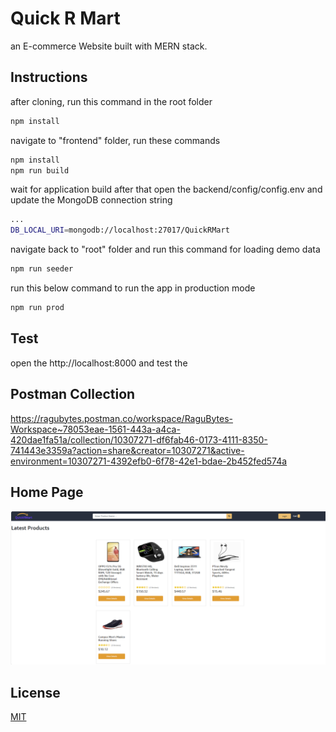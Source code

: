 # Quick R Mart

an E-commerce Website built with MERN stack.

## Instructions

after cloning, run this command in the root folder
```bash
npm install
```
navigate to "frontend" folder, run these commands 
```bash
npm install
npm run build
```
wait for application build
after that open the backend/config/config.env
and update the MongoDB connection string
```bash
...
DB_LOCAL_URI=mongodb://localhost:27017/QuickRMart
```

navigate back to "root" folder and run this command for loading demo data
```bash
npm run seeder
```

run this below command to run the app in production mode
```bash
npm run prod
```


## Test
open the http://localhost:8000 and test the 

## Postman Collection
https://ragubytes.postman.co/workspace/RaguBytes-Workspace~78053eae-1561-443a-a4ca-420dae1fa51a/collection/10307271-df6fab46-0173-4111-8350-741443e3359a?action=share&creator=10307271&active-environment=10307271-4392efb0-6f78-42e1-bdae-2b452fed574a

## Home Page
<img src="./HomeScreen.png" />

## License

[MIT](https://choosealicense.com/licenses/mit/)
